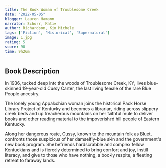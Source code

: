 ```yaml
---
title: The Book Woman of Troublesome Creek
date: "2022-05-05"
blogger: Lauren Hamann
narrator: Schorr, Katie
author: Richardson, Kim Michele
tags: ['Fiction', 'Historical', 'Supernatural']
image: 1.jpg
rating: 5
score: 90
time: 9h26m
---
```




## Book Description

In 1936, tucked deep into the woods of Troublesome Creek, KY, lives blue-skinned 19-year-old Cussy Carter, the last living female of the rare Blue People ancestry.

The lonely young Appalachian woman joins the historical Pack Horse Library Project of Kentucky and becomes a librarian, riding across slippery creek beds and up treacherous mountains on her faithful mule to deliver books and other reading material to the impoverished hill people of Eastern Kentucky.

Along her dangerous route, Cussy, known to the mountain folk as Bluet, confronts those suspicious of her damselfly-blue skin and the government's new book program. She befriends hardscrabble and complex fellow Kentuckians and is fiercely determined to bring comfort and joy, instill literacy, and give to those who have nothing, a bookly respite, a fleeting retreat to faraway lands.